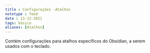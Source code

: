 ```yaml
---
title : Configurações -Atalhos
notetype : feed
date : 13-12-2021
tags: básico
aliases: [Atalhos]
---
```


Contém configurações para atalhos específicos do Obsidian, a serem usados com o teclado.